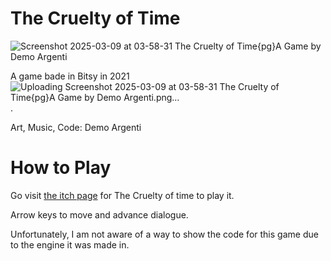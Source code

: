 # The Cruelty of Time
![Screenshot 2025-03-09 at 03-58-31 The Cruelty of Time{pg}A Game by Demo Argenti](https://github.com/user-attachments/assets/1f05986a-3dad-4dc2-adc6-b7255d9a6196)

A game bade in Bitsy in 2021![Uploading Screenshot 2025-03-09 at 03-58-31 The Cruelty of Time{pg}A Game by Demo Argenti.png…]()
.

Art, Music, Code: Demo Argenti

# How to Play

Go visit [the itch page](https://demo-the-fox.itch.io/the-cruelty-of-time) for The Cruelty of time to play it.

Arrow keys to move and advance dialogue.

Unfortunately, I am not aware of a way to show the code for this game due to the engine it was made in.
